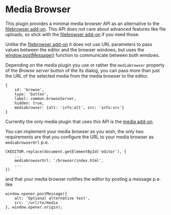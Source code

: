 # Media Browser

This plugin provides a minimal media browser API as an alternative to the [filebrowser add-on](https://ckeditor.com/cke4/addon/filebrowser). This API does not care about advanced features like file uploads, so stick with the [filebrowser add-on](https://ckeditor.com/cke4/addon/filebrowser) if you need those.

Unlike the [filebrowser add-on](https://ckeditor.com/cke4/addon/filebrowser) it does not use URL parameters to pass values between the editor and the browser windows, but uses the [window.postMessage()](https://developer.mozilla.org/en-US/docs/Web/API/Window/postMessage) function to communicate between both windows.

Depending on the media plugin you use or rather the `mediabrowser` property of the _Browse server_ button of the its dialog, you can pass more than just the URL of the selected media from the media browser to the editor.

    {
        id: 'browse',
        type: 'button',
        label: common.browseServer,
        hidden: true,
        mediabrowser: {alt: 'info:alt', src: 'info:src'}
    }

Currently the only media plugin that uses this API is the [media add-on](https://ckeditor.com/cke4/addon/media).

You can implement your media browser as you wish, the only two requirements are that you configure the URL to your media browser as `mediabrowserUrl` p.e.

    CKEDITOR.replace(document.getElementById('editor'), {
        ...
        mediabrowserUrl: '/browser/index.html',
        ...
    })

and that your media browser notifies the editor by posting a message p.e. like

    window.opener.postMessage({
        alt: 'Optional alternative text',
        src: '/url/to/media
    }, window.opener.origin); 
